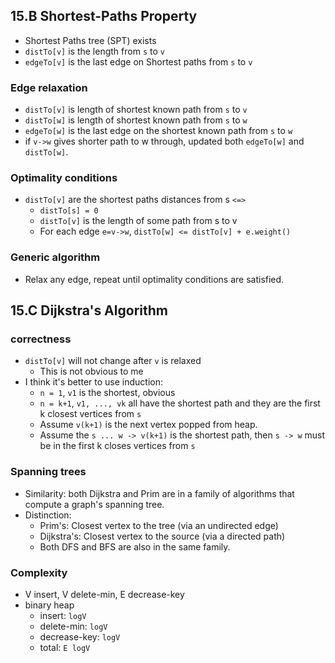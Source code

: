 
## 15.B Shortest-Paths Property

* Shortest Paths tree (SPT) exists
* `distTo[v]` is the length from `s` to `v`
* `edgeTo[v]` is the last edge on Shortest paths from `s` to `v`

### Edge relaxation

* `distTo[v]` is length of shortest known path from `s` to `v`
* `distTo[w]` is length of shortest known path from `s` to `w`
* `edgeTo[w]` is the last edge on the shortest known path from `s` to `w`
* if `v->w` gives shorter path to w through, updated both `edgeTo[w]` and `distTo[w]`.

### Optimality conditions

* `distTo[v]` are the shortest paths distances from s `<=>`
    * `distTo[s] = 0`
    * `distTo[v]` is the length of some path from s to v
    * For each edge `e=v->w`, `distTo[w] <= distTo[v] + e.weight()`

### Generic algorithm

* Relax any edge, repeat until optimality conditions are satisfied. 

## 15.C Dijkstra's Algorithm

### correctness

* `distTo[v]` will not change after `v` is relaxed
    * This is not obvious to me
* I think it's better to use induction:
    * `n = 1`, `v1` is the shortest, obvious
    * `n = k+1`, `v1, ..., vk` all have the shortest path and they
      are the first k closest vertices from `s`
    * Assume `v(k+1)` is the next vertex popped from heap.
    * Assume the `s ... w -> v(k+1)` is the shortest path, then `s -> w`
      must be in the first k closes vertices from `s`

### Spanning trees

* Similarity: both Dijkstra and Prim are in a family of algorithms that compute a graph's
  spanning tree.
* Distinction:
    * Prim's: Closest vertex to the tree (via an undirected edge)
    * Dijkstra's: Closest vertex to the source (via a directed path)
    * Both DFS and BFS are also in the same family.

### Complexity

* V insert, V delete-min, E decrease-key
* binary heap
    * insert: `logV`
    * delete-min: `logV`
    * decrease-key: `logV`
    * total: `E logV`

